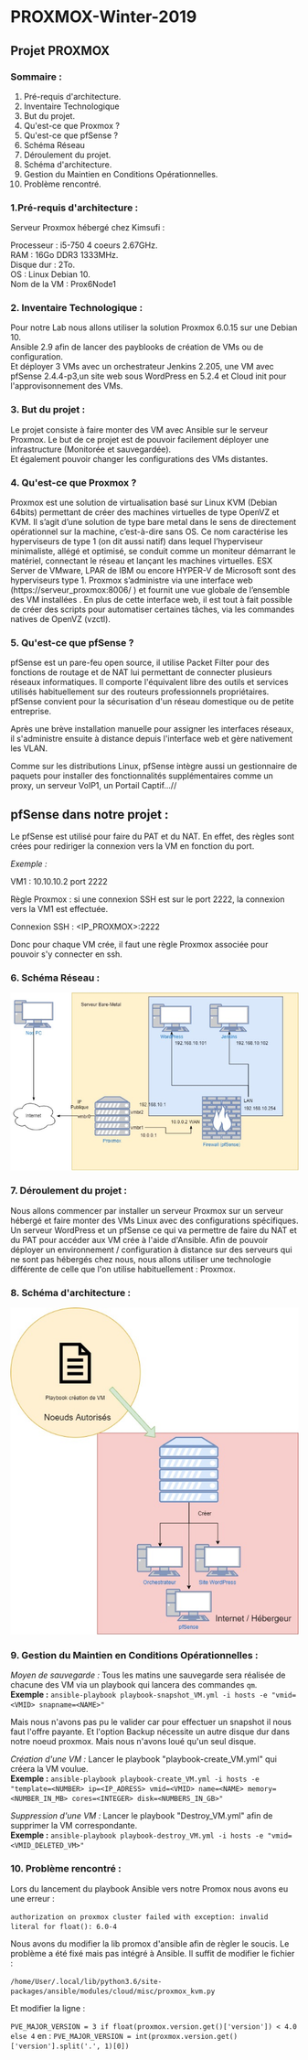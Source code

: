 # PROXMOX-Winter-2019
## Projet PROXMOX 

### Sommaire : 
 1. Pré-requis d'architecture.
 2. Inventaire Technologique
 3. But du projet.
 4. Qu'est-ce que Proxmox ?
 5. Qu'est-ce que pfSense ?
 6. Schéma Réseau
 7. Déroulement du projet.
 8. Schéma d'architecture.
 9. Gestion du Maintien en Conditions Opérationnelles. 
 10. Problème rencontré.

### 1.Pré-requis d'architecture :

Serveur Proxmox hébergé chez Kimsufi :

Processeur : i5-750 4 coeurs 2.67GHz.  
RAM : 16Go DDR3 1333MHz.  
Disque dur : 2To.  
OS : Linux Debian 10.  
Nom de la VM : Prox6Node1  

### 2. Inventaire Technologique :

Pour notre Lab nous allons utiliser la solution Proxmox 6.0.15 sur une Debian 10.  
Ansible 2.9 afin de lancer des payblooks de création de VMs ou de configuration.  
Et déployer 3 VMs avec un orchestrateur Jenkins 2.205, une VM avec pfSense 2.4.4-p3,un site web sous WordPress en 5.2.4 et Cloud init pour l'approvisonnement des VMs.  

### 3. But du projet :

Le projet consiste à faire monter des VM avec Ansible sur le serveur Proxmox. 
Le but de ce projet est de pouvoir facilement déployer une infrastructure (Monitorée et sauvegardée).  
Et également pouvoir changer les configurations des VMs distantes.

### 4. Qu'est-ce que Proxmox ?
Proxmox est une solution de virtualisation basé sur Linux KVM (Debian 64bits) permettant de créer des machines virtuelles de type OpenVZ et KVM. Il s’agit d’une solution de type bare metal dans le sens de directement opérationnel sur la machine, c’est-à-dire sans OS. Ce nom caractérise les hyperviseurs de type 1 (on dit aussi natif) dans lequel l’hyperviseur minimaliste, allégé et optimisé, se conduit comme un moniteur démarrant le matériel, connectant le réseau et lançant les machines virtuelles. ESX Server de VMware, LPAR de IBM ou encore HYPER-V de Microsoft sont des hyperviseurs type 1. Proxmox s’administre via une interface web (https://serveur_proxmox:8006/ ) et fournit une vue globale de l’ensemble des VM installées . En plus de cette interface web, il est tout à fait possible de créer des scripts pour automatiser certaines tâches, via les commandes natives de OpenVZ (vzctl).

### 5. Qu'est-ce que pfSense ?

pfSense est un pare-feu open source, il utilise Packet Filter pour des fonctions de routage et de NAT lui permettant de connecter plusieurs réseaux informatiques. Il comporte l'équivalent libre des outils et services utilisés habituellement sur des routeurs professionnels propriétaires. pfSense convient pour la sécurisation d'un réseau domestique ou de petite entreprise.

Après une brève installation manuelle pour assigner les interfaces réseaux, il s'administre ensuite à distance depuis l'interface web et gère nativement les VLAN.

Comme sur les distributions Linux, pfSense intègre aussi un gestionnaire de paquets pour installer des fonctionnalités supplémentaires comme un proxy, un serveur VoIP1, un Portail Captif...//

## pfSense dans notre projet :

Le pfSense est utilisé pour faire du PAT et du NAT.
En effet, des règles sont crées pour rediriger la connexion vers la VM en fonction du port.

*Exemple :* 

VM1 : 10.10.10.2 port 2222

Règle Proxmox : si une connexion SSH est sur le port 2222, la connexion vers la VM1 est effectuée.

Connexion SSH : <IP_PROXMOX>:2222

Donc pour chaque VM crée, il faut une règle Proxmox associée pour pouvoir s'y connecter en ssh.

### 6. Schéma Réseau :

![alt text](https://github.com/alexdoret33/PROXMOX-Winter-2019/blob/master/Images/Schéma%20Réseau.jpg)

### 7. Déroulement du projet :

Nous allons commencer par installer un serveur Proxmox sur un serveur hébergé et faire monter des VMs Linux avec des configurations spécifiques. Un serveur WordPress et un pfSense ce qui va permettre de faire du NAT et du PAT pour accéder aux VM crée à l'aide d'Ansible. Afin de pouvoir déployer un environnement / configuration à distance sur des serveurs qui ne sont pas hébergés chez nous, nous allons utiliser une technologie différente de celle que l'on utilise habituellement : Proxmox. 

### 8. Schéma d'architecture :
![alt text](https://github.com/alexdoret33/PROXMOX-Winter-2019/blob/master/Images/Diagramme.jpg)

### 9. Gestion du Maintien en Conditions Opérationnelles : 

*Moyen de sauvegarde :* Tous les matins une sauvegarde sera réalisée de chacune des VM via un playbook qui lancera des commandes `qm`.  
**Exemple :** `ansible-playbook playbook-snapshot_VM.yml -i hosts -e "vmid=<VMID> snapname=<NAME>"`

Mais nous n'avons pas pu le valider car pour effectuer un snapshot il nous faut l'offre payante.
Et l'option Backup nécessite un autre disque dur dans notre noeud proxmox. Mais nous n'avons loué qu'un seul disque.

*Création d'une VM :* Lancer le playbook "playbook-create_VM.yml" qui créera la VM voulue.  
**Exemple :** `ansible-playbook playbook-create_VM.yml -i hosts -e "template=<NUMBER> ip=<IP_ADRESS> vmid=<VMID> name=<NAME> memory=<NUMBER_IN_MB> cores=<INTEGER> disk=<NUMBERS_IN_GB>"`

*Suppression d'une VM :* Lancer le playbook "Destroy_VM.yml" afin de supprimer la VM correspondante.   
**Exemple :** `ansible-playbook playbook-destroy_VM.yml -i hosts -e "vmid=<VMID_DELETED_VM>"`

### 10. Problème rencontré :

Lors du lancement du playbook Ansible vers notre Promox nous avons eu une erreur : 

`authorization on proxmox cluster failed with exception: invalid literal for float(): 6.0-4`

Nous avons du modifier la lib promox d'ansible afin de règler le soucis. Le problème a été fixé mais pas intégré à Ansible.
Il suffit de modifier le fichier :

`/home/User/.local/lib/python3.6/site-packages/ansible/modules/cloud/misc/proxmox_kvm.py`

Et modifier la ligne : 

`PVE_MAJOR_VERSION = 3 if float(proxmox.version.get()['version']) < 4.0 else 4`
en : `PVE_MAJOR_VERSION = int(proxmox.version.get()['version'].split('.', 1)[0])`
